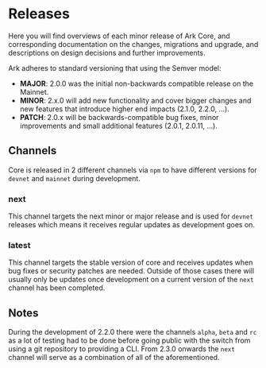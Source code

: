 # Releases

Here you will find overviews of each minor release of Ark Core, and corresponding documentation on the changes, migrations and upgrade, and descriptions on design decisions and further improvements.

Ark adheres to standard versioning that using the Semver model:

- **MAJOR**: 2.0.0 was the initial non-backwards compatible release on the Mainnet.
- **MINOR**: 2.x.0 will add new functionality and cover bigger changes and new features that introduce higher end impacts (2.1.0, 2.2.0, …).
- **PATCH**: 2.0.x will be backwards-compatible bug fixes, minor improvements and small additional features (2.0.1, 2.0.11, …).

## Channels

Core is released in 2 different channels via `npm` to have different versions for `devnet` and `mainnet` during development.

### next

This channel targets the next minor or major release and is used for `devnet` releases which means it receives regular updates as development goes on.

### latest

This channel targets the stable version of core and receives updates when bug fixes or security patches are needed. Outside of those cases there will usually only be updates once development on a current version of the `next` channel has been completed.

## Notes

During the development of 2.2.0 there were the channels `alpha`, `beta` and `rc` as a lot of testing had to be done before going public with the switch from using a git repository to providing a CLI. From 2.3.0 onwards the `next` channel will serve as a combination of all of the aforementioned.
